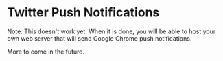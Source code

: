 # Twitter Push Notifications

Note: This doesn't work yet. When it is done, you will be able to host your own web server that will send Google Chrome push notifications.

More to come in the future.
